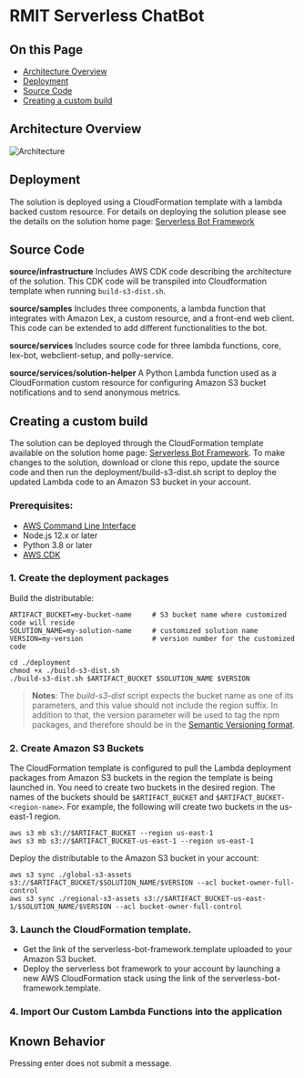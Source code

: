 # RMIT Serverless ChatBot

## On this Page

- [Architecture Overview](#architecture-overview)
- [Deployment](#deployment)
- [Source Code](#source-code)
- [Creating a custom build](#additional-resources)

## Architecture Overview

![Architecture](deployment/architecture.png)

## Deployment

The solution is deployed using a CloudFormation template with a lambda backed custom resource. For details on deploying the solution please see the details on the solution home page: [Serverless Bot Framework](https://aws.amazon.com/solutions/serverless-bot-framework/)

## Source Code

**source/infrastructure**
Includes AWS CDK code describing the architecture of the solution. This CDK code will be transpiled into Cloudformation template when running `build-s3-dist.sh`.

**source/samples**
Includes three components, a lambda function that integrates with Amazon Lex, a custom resource, and a front-end web client. This code can be extended to add different functionalities to the bot.

**source/services**
Includes source code for three lambda functions, core, lex-bot, webclient-setup, and polly-service.

**source/services/solution-helper**
A Python Lambda function used as a CloudFormation custom resource for configuring Amazon S3 bucket notifications and to send anonymous metrics.

## Creating a custom build 

The solution can be deployed through the CloudFormation template available on the solution home page: [Serverless Bot Framework](https://aws.amazon.com/solutions/implementations/serverless-bot-framework/).
To make changes to the solution, download or clone this repo, update the source code and then run the deployment/build-s3-dist.sh script to deploy the updated Lambda code to an Amazon S3 bucket in your account.

### Prerequisites:

- [AWS Command Line Interface](https://aws.amazon.com/cli/)
- Node.js 12.x or later
- Python 3.8 or later
- [AWS CDK](https://aws.amazon.com/cdk/)

### 1. Create the deployment packages

Build the distributable:

```
ARTIFACT_BUCKET=my-bucket-name     # S3 bucket name where customized code will reside
SOLUTION_NAME=my-solution-name     # customized solution name
VERSION=my-version                 # version number for the customized code

cd ./deployment
chmod +x ./build-s3-dist.sh
./build-s3-dist.sh $ARTIFACT_BUCKET $SOLUTION_NAME $VERSION
```

> **Notes**: The _build-s3-dist_ script expects the bucket name as one of its parameters, and this value should not include the region suffix. In addition to that, the version parameter will be used to tag the npm packages, and therefore should be in the [Semantic Versioning format](https://semver.org/spec/v2.0.0.html).

### 2. Create Amazon S3 Buckets

The CloudFormation template is configured to pull the Lambda deployment packages from Amazon S3 buckets in the region the template is being launched in. You need to create two buckets in the desired region. The names of the buckets should be `$ARTIFACT_BUCKET` and `$ARTIFACT_BUCKET-<region-name>`. For example, the following will create two buckets in the us-east-1 region.

```
aws s3 mb s3://$ARTIFACT_BUCKET --region us-east-1
aws s3 mb s3://$ARTIFACT_BUCKET-us-east-1 --region us-east-1
```

Deploy the distributable to the Amazon S3 bucket in your account:

```
aws s3 sync ./global-s3-assets s3://$ARTIFACT_BUCKET/$SOLUTION_NAME/$VERSION --acl bucket-owner-full-control
aws s3 sync ./regional-s3-assets s3://$ARTIFACT_BUCKET-us-east-1/$SOLUTION_NAME/$VERSION --acl bucket-owner-full-control
```

### 3. Launch the CloudFormation template.

- Get the link of the serverless-bot-framework.template uploaded to your Amazon S3 bucket.
- Deploy the serverless bot framework to your account by launching a new AWS CloudFormation stack using the link of the serverless-bot-framework.template.

### 4. Import Our Custom Lambda Functions into the application



## Known Behavior

Pressing enter does not submit a message.          
